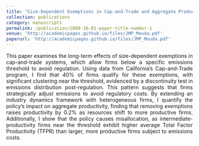 ```yaml
---
title: "Size-Dependent Exemptions in Cap-and-Trade and Aggregate Productivity"
collection: publications
category: manuscripts
permalink: /publication/2009-10-01-paper-title-number-1
venue: 'http://academicpages.github.io/files/JMP_Mouda.pdf'
paperurl: 'http://academicpages.github.io/files/JMP_Mouda.pdf' 
---
```


<p align="justify"> This paper examines the long-term effects of size-dependent exemptions in cap-and-trade systems, which allow firms below a specific emissions threshold to avoid regulation. Using data from California’s Cap-and-Trade program, I find that 40% of firms qualify for these exemptions, with significant clustering near the threshold, evidenced by a discontinuity test in emissions distribution post-regulation. This pattern suggests that firms strategically adjust emissions to avoid regulatory costs. By extending an industry dynamics framework with heterogeneous firms, I quantify the policy’s impact on aggregate productivity, finding that removing exemptions raises productivity by 0.2% as resources shift to more productive firms. Additionally, I show that the policy causes misallocation, as intermediate-productivity firms near the threshold exhibit higher average Total Factor Productivity (TFPR) than larger, more productive firms subject to emissions costs.

